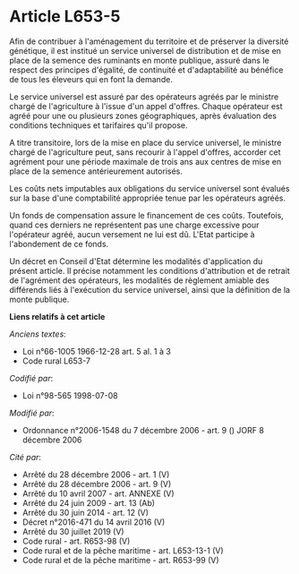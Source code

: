 # Article L653-5

Afin de contribuer à l'aménagement du territoire et de préserver la diversité génétique, il est institué un service universel
de distribution et de mise en place de la semence des ruminants en monte publique, assuré dans le respect des principes
d'égalité, de continuité et d'adaptabilité au bénéfice de tous les éleveurs qui en font la demande.

Le service universel est assuré par des opérateurs agréés par le ministre chargé de l'agriculture à l'issue d'un appel
d'offres. Chaque opérateur est agréé pour une ou plusieurs zones géographiques, après évaluation des conditions techniques et
tarifaires qu'il propose.

A titre transitoire, lors de la mise en place du service universel, le ministre chargé de l'agriculture peut, sans recourir à
l'appel d'offres, accorder cet agrément pour une période maximale de trois ans aux centres de mise en place de la semence
antérieurement autorisés.

Les coûts nets imputables aux obligations du service universel sont évalués sur la base d'une comptabilité appropriée tenue
par les opérateurs agréés.

Un fonds de compensation assure le financement de ces coûts. Toutefois, quand ces derniers ne représentent pas une charge
excessive pour l'opérateur agréé, aucun versement ne lui est dû. L'Etat participe à l'abondement de ce fonds.

Un décret en Conseil d'Etat détermine les modalités d'application du présent article. Il précise notamment les conditions
d'attribution et de retrait de l'agrément des opérateurs, les modalités de règlement amiable des différends liés à
l'exécution du service universel, ainsi que la définition de la monte publique.

**Liens relatifs à cet article**

_Anciens textes_:

  - Loi n°66-1005 1966-12-28 art. 5 al. 1 à 3
  - Code rural L653-7

_Codifié par_:

  - Loi n°98-565 1998-07-08

_Modifié par_:

  - Ordonnance n°2006-1548 du 7 décembre 2006 - art. 9 () JORF 8 décembre 2006

_Cité par_:

  - Arrêté du 28 décembre 2006 - art. 1 (V)
  - Arrêté du 28 décembre 2006 - art. 9 (V)
  - Arrêté du 10 avril 2007 - art. ANNEXE (V)
  - Arrêté du 24 juin 2009 - art. 13 (Ab)
  - Arrêté du 30 juin 2014 - art. 12 (V)
  - Décret n°2016-471 du 14 avril 2016 (V)
  - Arrêté du 30 juillet 2019 (V)
  - Code rural - art. R653-98 (V)
  - Code rural et de la pêche maritime - art. L653-13-1 (V)
  - Code rural et de la pêche maritime - art. R653-99 (V)
